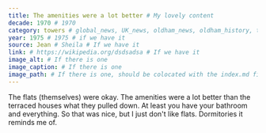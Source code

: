 ```yaml
---
title: The amenities were a lot better # My lovely content
decade: 1970 # 1970
category: towers # global_news, UK_news, oldham_news, oldham_history, towers, surrounding_estate # Always exactly one category
year: 1975 # 1975 # if we have it
source: Jean # Sheila # If we have it
link: # https://wikipedia.org/dsdsadsa # If we have it
image_alt: # If there is one
image_caption: # If there is one
image_path: # If there is one, should be colocated with the index.md file in the folder
---
```


The flats (themselves) were okay. The amenities were a lot better than the terraced houses what they pulled down. At least you have your bathroom and everything. So that was nice, but I just don't like flats. Dormitories it reminds me of.
